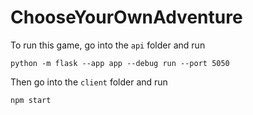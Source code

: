 # ChooseYourOwnAdventure

To run this game, go into the `api` folder and run 

`python -m flask --app app --debug run --port 5050`

Then go into the `client` folder and run 

`npm start`